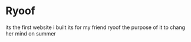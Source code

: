 # Ryoof
its the first website i built 
its for my friend ryoof 
the purpose of it to chang her mind on summer
